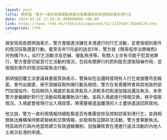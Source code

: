 ```yaml
---
layout: post
title: 鄧炳強：警方一直利用情報監察是否有集團安排及控制訪客到港行乞
date: 2024-01-24 13:24:32.000000000 +08:00
link: https://news.rthk.hk/rthk/ch/component/k2/1737549-20240124.htm
categories: rthk
---
```


保安局局長鄧炳強表示，警方會跟進涉嫌在本港進行的行乞活動，並會按個別案件的情況採取適當行動。截至去年11月底的過去5年，警方就《簡易程序治罪條例》共拘捕79人，如行乞活動涉及恐嚇、擾亂秩序等，有關人士亦有可能干犯其他罪行，警方會密切留意行乞活動的情況，包括有關罪行的罰則能否達致阻嚇作用，並按個別案件的情況採取執法行動。

鄧炳強回覆立法會議員書面質詢表示，警員如在巡邏時發現有人行乞或接獲市民報案，會作出跟進，視乎證據採取拘捕行動及檢控。警方在有需要時會與其他政府部門加強協作，包括聯同入境處於各區黑點及人流較多的街道加強巡邏及執法，未來警方會繼續針對行乞活動採取嚴厲執法行動，並與入境處進行情報交換，視乎個案情況，入境處會按現行出入境政策，將需要被遣返離港的人士盡快遣送回原居地。

他又說，警方一直利用情報持續監察是否有集團安排及控制訪客到港行乞，並與相關執法機構保持緊密聯絡和交換情報，如發現有這類非法活動，警方會果斷執法。特區政府已與內地當局建立有效通報機制，加強審核曾在港進行違法活動的內地人士再次赴港的申請。
